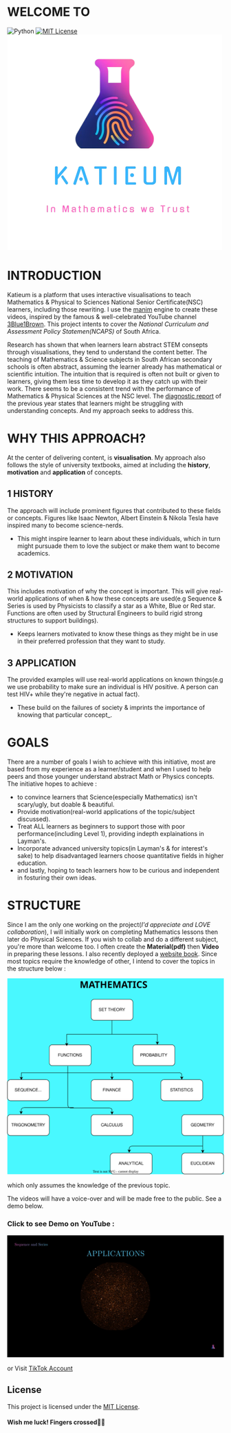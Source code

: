 # WELCOME TO
![Python](https://img.shields.io/badge/python-3670A0?style=for-the-badge&logo=python&logoColor=ffdd54) [![MIT License](https://img.shields.io/badge/license-MIT-blue.svg?style=flat)](http://choosealicense.com/licenses/mit/)
![](images/KATIEUM.png)

# INTRODUCTION
Katieum is a platform that uses interactive visualisations to teach Mathematics & Physical to Sciences National Senior Certificate(NSC) learners, including those rewriting.
I use the [manim](https://github.com/3b1b/manim) engine to create these videos, inspired by the famous & well-celebrated YouTube channel [3Blue1Brown](https://www.youtube.com/@3blue1brown).
This project intents to cover the _National Curriculum and Assessment Policy Statemen(NCAPS)_ of South Africa.

Research has shown that when learners learn abstract STEM consepts through visualisations, they tend to understand the content better. The teaching of Mathematics & Science subjects in South African secondary schools is often abstract, assuming the learner already has mathematical or scientific intuition. The intuition that is required is often not built or given to learners, giving them less time to develop it as they catch up with their work. There seems to be a consistent trend with the performance of Mathematics & Physical Sciences at the NSC level. The [diagnostic report](https://www.education.gov.za/Portals/0/Documents/Reports/2024/2024%20NSC%20Diagnostics%20Book%201.pdf?ver=2025-02-07-130329-033) of the previous year states that learners might be struggling with understanding concepts. And my approach seeks to address this.

# WHY THIS APPROACH?
At the center of delivering content, is **visualisation**. My approach also follows the style of university textbooks, aimed at including the **history**, **motivation** and **application** of concepts.
## 1 HISTORY
The approach will include prominent figures that contributed to these fields or concepts. Figures like Isaac Newton, Albert Einstein & Nikola Tesla have inspired many to become science-nerds.
- This might inspire learner to learn about these individuals, which in turn might pursuade them to love the subject or make them want to become academics.

## 2 MOTIVATION 
This includes motivation of why the concept is important. This will give real-world applications of when & how these concepts are used(e.g Sequence & Series is used by Physicists to classify a star as a White, Blue or Red star. Functions are often used by Structural Engineers to build rigid strong structures to support buildings).
- Keeps learners motivated to know these things as they might be in use in their preferred profession that they want to study.

## 3 APPLICATION 
The provided examples will use real-world applications on known things(e.g we use probability to make sure an individual is HIV positive. A person can test HIV+ while they're negative in actual fact).
- These build on the failures of society & imprints the importance of knowing that particular concept_.


# GOALS
There are a number of goals I wish to achieve with this initiative, most are based from my experience as a learner/student and when I used to help peers and those younger understand abstract Math or Physics concepts. The initiative hopes to achieve :
- to convince learners that Science(especially Mathematics) isn't scary/ugly, but doable & beautiful.
- Provide motivation(real-world applications of the topic/subject discussed).
- Treat ALL learners as beginners to support those with poor performance(including Level 1), providing indepth explainations in Layman's.
- Incorporate advanced university topics(in Layman's & for interest's sake) to help disadvantaged learners choose quantitative fields in higher education.
- and lastly, hoping to teach learners how to be curious and independent in fosturing their own ideas.

# STRUCTURE
Since I am the only one working on the project(_I'd appreciate and LOVE collaboration_), I will initially work on completing Mathematics lessons then later do Physical Sciences. If you wish to collab and do a different subject, you're more than welcome too. I often create the **Material(pdf)** then **Video** in preparing these lessons. I also recently deployed a [website book](https://katleho-nyoni.github.io/Katieum-Book/). Since most topics require the knowledge of other, I intend to cover the topics in the structure below :

![](images/Plan.svg)

which only assumes the knowledge of the previous topic.

The videos will have a voice-over and will be made free to the public. See a demo below.
### Click to see Demo on YouTube :
[![](images/YouTubeCover.png)](https://www.youtube.com/watch?v=XwBtjpcyG-8)

or Visit [TikTok Account](https://tiktok.com/@Visuals.Katieum)

## License
This project is licensed under the [MIT License](LICENSE). 
#### Wish me luck! Fingers crossed🤞🏽


